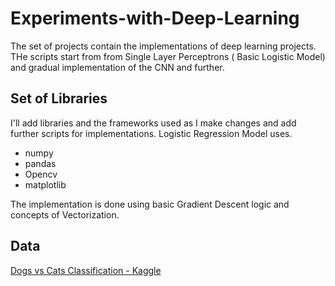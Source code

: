 # Experiments-with-Deep-Learning

The set of projects contain the implementations of deep learning projects.
THe scripts start from  from Single Layer Perceptrons ( Basic Logistic Model) and gradual implementation of the CNN and further. 

## Set of Libraries 

I'll add libraries and the frameworks used as I make changes and add further scripts for implementations. 
Logistic Regression Model uses. 

- numpy 
- pandas
- Opencv 
- matplotlib 

The implementation is done using basic Gradient Descent logic and concepts of Vectorization.

## Data

[Dogs vs Cats Classification - Kaggle](https://www.kaggle.com/c/dogs-vs-cats) 
